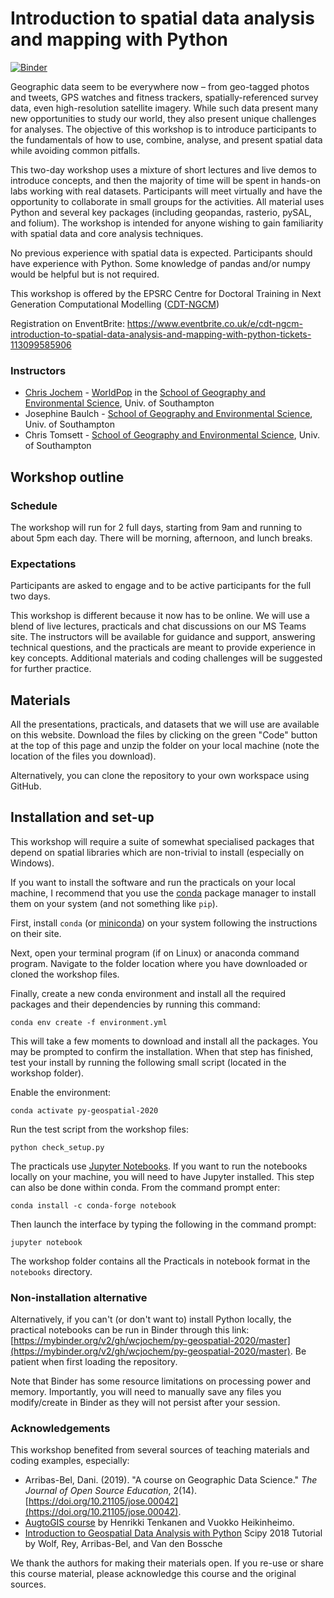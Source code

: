 # Introduction to spatial data analysis and mapping with Python

[![Binder](https://mybinder.org/badge_logo.svg)](https://mybinder.org/v2/gh/wcjochem/py-geospatial-2020/master)

Geographic data seem to be everywhere now – from geo-tagged photos and tweets, GPS watches and fitness trackers, spatially-referenced survey data, even high-resolution satellite imagery. While such data present many new opportunities to study our world, they also present unique challenges for analyses. The objective of this workshop is to introduce participants to the fundamentals of how to use, combine, analyse, and present spatial data while avoiding common pitfalls.

This two-day workshop uses a mixture of short lectures and live demos to introduce concepts, and then the majority of time will be spent in hands-on labs working with real datasets. Participants will meet virtually and have the opportunity to collaborate in small groups for the activities. All material uses Python and several key packages (including geopandas, rasterio, pySAL, and folium). The workshop is intended for anyone wishing to gain familiarity with spatial data and core analysis techniques.

No previous experience with spatial data is expected. Participants should have experience with Python. Some knowledge of pandas and/or numpy would be helpful but is not required. 

This workshop is offered by the EPSRC Centre for Doctoral Training in Next Generation Computational Modelling ([CDT-NGCM](http://www.ngcm.soton.ac.uk/))

Registration on EnventBrite: https://www.eventbrite.co.uk/e/cdt-ngcm-introduction-to-spatial-data-analysis-and-mapping-with-python-tickets-113099585906

### Instructors
* [Chris Jochem](https://www.wcjochem.com) - [WorldPop](https://www.worldpop.org) in the [School of Geography and Environmental Science](https://www.southampton.ac.uk/geography), Univ. of Southampton
* Josephine Baulch - [School of Geography and Environmental Science](https://www.southampton.ac.uk/geography/postgraduate/research_students/jb7e16.page), Univ. of Southampton
* Chris Tomsett - [School of Geography and Environmental Science](https://www.southampton.ac.uk/geography/postgraduate/research_students/ct9g13.page), Univ. of Southampton

## Workshop outline

### Schedule
The workshop will run for 2 full days, starting from 9am and running to about 5pm each day. There will be morning, afternoon, and lunch breaks.

### Expectations
Participants are asked to engage and to be active participants for the full two days. 

This workshop is different because it now has to be online. We will use a blend of live lectures, practicals and chat discussions on our MS Teams site. The instructors will be available for guidance and support, answering technical questions, and the practicals are meant to provide experience in key concepts. Additional materials and coding challenges will be suggested for further practice.

## Materials
All the presentations, practicals, and datasets that we will use are available on this website. Download the files by clicking on the green "Code" button at the top of this page and unzip the folder on your local machine (note the location of the files you download). 

Alternatively, you can clone the repository to your own workspace using GitHub.

## Installation and set-up
This workshop will require a suite of somewhat specialised packages that depend on spatial libraries which are non-trivial to install (especially on Windows). 

If you want to install the software and run the practicals on your local machine, I recommend that you use the [conda](https://docs.conda.io/projects/conda/en/latest/index.html) package manager to install them on your system (and not something like `pip`).

First, install `conda` (or [miniconda](https://docs.conda.io/en/latest/miniconda.html)) on your system following the instructions on their site. 

Next, open your terminal program (if on Linux) or anaconda command program. Navigate to the folder location where you have downloaded or cloned the workshop files. 

Finally, create a new conda environment and install all the required packages and their dependencies by running this command:

```
conda env create -f environment.yml 
```

This will take a few moments to download and install all the packages. You may be prompted to confirm the installation. When that step has finished, test your install by running the following small script (located in the workshop folder).

Enable the environment:

```
conda activate py-geospatial-2020
```

Run the test script from the workshop files:

```
python check_setup.py
```

The practicals use [Jupyter Notebooks](https://jupyter.org/index.html). If you want to run the notebooks locally on your machine, you will need to have Jupyter installed. This step can also be done within conda. From the command prompt enter:

```
conda install -c conda-forge notebook
```

Then launch the interface by typing the following in the command prompt:

```
jupyter notebook
```

The workshop folder contains all the Practicals in notebook format in the `notebooks` directory.

### Non-installation alternative 
Alternatively, if you can't (or don't want to) install Python locally, the practical notebooks can be run in Binder through this link: [https://mybinder.org/v2/gh/wcjochem/py-geospatial-2020/master](https://mybinder.org/v2/gh/wcjochem/py-geospatial-2020/master). Be patient when first loading the repository.

Note that Binder has some resource limitations on processing power and memory. Importantly, you will need to manually save any files you modify/create in Binder as they will not persist after your session.

### Acknowledgements
This workshop benefited from several sources of teaching materials and coding examples, especially:
* Arribas-Bel, Dani. (2019). "A course on Geographic Data Science." *The Journal of Open Source Education*, 2(14). [https://doi.org/10.21105/jose.00042](https://doi.org/10.21105/jose.00042).
* [AugtoGIS course](https://automating-gis-processes.github.io/site/#) by Henrikki Tenkanen and Vuokko Heikinheimo. 
* [Introduction to Geospatial Data Analysis with Python](https://github.com/geopandas/scipy2018-geospatial-data) Scipy 2018 Tutorial by Wolf, Rey, Arribas-Bel, and Van den Bossche

We thank the authors for making their materials open. If you re-use or share this course material, please acknowledge this course and the original sources.


